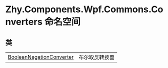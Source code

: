 # Zhy.Components.Wpf.Commons.Converters 命名空间






## 类
<table>
<tr>
<td><a href="T_Zhy_Components_Wpf_Commons_Converters_BooleanNegationConverter.md">BooleanNegationConverter</a></td>
<td>布尔取反转换器</td></tr>
</table>